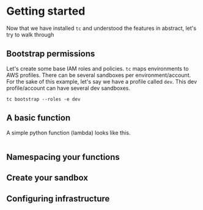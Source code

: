 # Getting started

<!-- toc -->

Now that we have installed `tc` and understood the features in abstract, let's try to walk through


## Bootstrap permissions

Let's create some base IAM roles and policies. `tc` maps environments to AWS profiles. There can be several sandboxes per environment/account. For the sake of this example, let's say we have a profile called `dev`. This dev profile/account can have several dev sandboxes.

```
tc bootstrap --roles -e dev
```

## A basic function

A simple python function (lambda) looks like this.

```python

```

## Namespacing your functions


## Create your sandbox


## Configuring infrastructure

